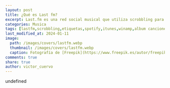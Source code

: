 ```yaml
---
layout: post
title: ¿Qué es Last fm?
excerpt: Last.fm es una red social musical que utiliza scrobbling para rastrear tus gustos y recomendarte nuevas canciones y artistas basándose en tu actividad.
categories: Musica
tags: [lastfm,scrobbling,etiquetas,spotify,itunes,winamp,album canciones]
last_modified_at: 2024-01-11
image:
  path: /images/covers/lastfm.webp
  thumbnail: /images/covers/lastfm.webp
  caption: Fotografía de [Freepik](https://www.freepik.es/autor/freepik)
comments: true
share: true
author: victor_cuervo
---
```

undefined